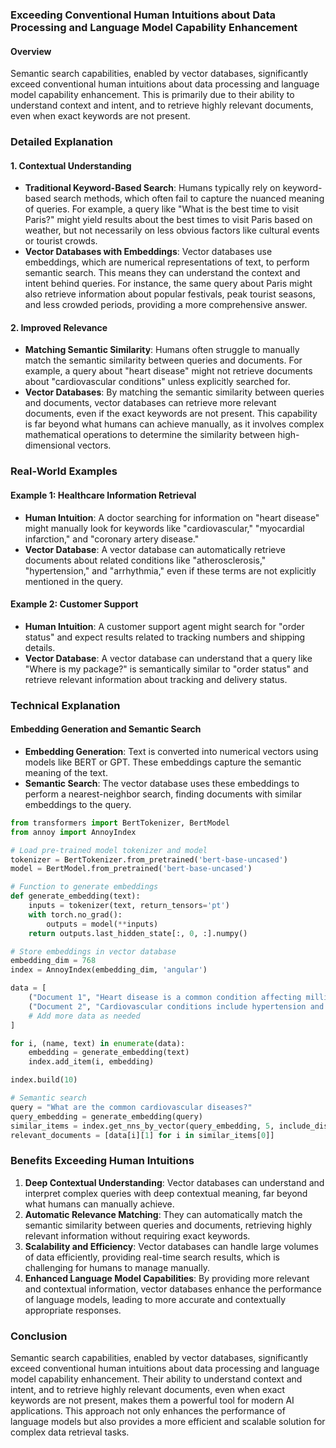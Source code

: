 ### Exceeding Conventional Human Intuitions about Data Processing and Language Model Capability Enhancement

#### Overview
Semantic search capabilities, enabled by vector databases, significantly exceed conventional human intuitions about data processing and language model capability enhancement. This is primarily due to their ability to understand context and intent, and to retrieve highly relevant documents, even when exact keywords are not present.

### Detailed Explanation

#### 1. **Contextual Understanding**
- **Traditional Keyword-Based Search**: Humans typically rely on keyword-based search methods, which often fail to capture the nuanced meaning of queries. For example, a query like "What is the best time to visit Paris?" might yield results about the best times to visit Paris based on weather, but not necessarily on less obvious factors like cultural events or tourist crowds.
- **Vector Databases with Embeddings**: Vector databases use embeddings, which are numerical representations of text, to perform semantic search. This means they can understand the context and intent behind queries. For instance, the same query about Paris might also retrieve information about popular festivals, peak tourist seasons, and less crowded periods, providing a more comprehensive answer.

#### 2. **Improved Relevance**
- **Matching Semantic Similarity**: Humans often struggle to manually match the semantic similarity between queries and documents. For example, a query about "heart disease" might not retrieve documents about "cardiovascular conditions" unless explicitly searched for.
- **Vector Databases**: By matching the semantic similarity between queries and documents, vector databases can retrieve more relevant documents, even if the exact keywords are not present. This capability is far beyond what humans can achieve manually, as it involves complex mathematical operations to determine the similarity between high-dimensional vectors.

### Real-World Examples

#### Example 1: Healthcare Information Retrieval
- **Human Intuition**: A doctor searching for information on "heart disease" might manually look for keywords like "cardiovascular," "myocardial infarction," and "coronary artery disease."
- **Vector Database**: A vector database can automatically retrieve documents about related conditions like "atherosclerosis," "hypertension," and "arrhythmia," even if these terms are not explicitly mentioned in the query.

#### Example 2: Customer Support
- **Human Intuition**: A customer support agent might search for "order status" and expect results related to tracking numbers and shipping details.
- **Vector Database**: A vector database can understand that a query like "Where is my package?" is semantically similar to "order status" and retrieve relevant information about tracking and delivery status.

### Technical Explanation

#### Embedding Generation and Semantic Search
- **Embedding Generation**: Text is converted into numerical vectors using models like BERT or GPT. These embeddings capture the semantic meaning of the text.
- **Semantic Search**: The vector database uses these embeddings to perform a nearest-neighbor search, finding documents with similar embeddings to the query.

```python
from transformers import BertTokenizer, BertModel
from annoy import AnnoyIndex

# Load pre-trained model tokenizer and model
tokenizer = BertTokenizer.from_pretrained('bert-base-uncased')
model = BertModel.from_pretrained('bert-base-uncased')

# Function to generate embeddings
def generate_embedding(text):
    inputs = tokenizer(text, return_tensors='pt')
    with torch.no_grad():
        outputs = model(**inputs)
    return outputs.last_hidden_state[:, 0, :].numpy()

# Store embeddings in vector database
embedding_dim = 768
index = AnnoyIndex(embedding_dim, 'angular')

data = [
    ("Document 1", "Heart disease is a common condition affecting millions of people."),
    ("Document 2", "Cardiovascular conditions include hypertension and atherosclerosis."),
    # Add more data as needed
]

for i, (name, text) in enumerate(data):
    embedding = generate_embedding(text)
    index.add_item(i, embedding)

index.build(10)

# Semantic search
query = "What are the common cardiovascular diseases?"
query_embedding = generate_embedding(query)
similar_items = index.get_nns_by_vector(query_embedding, 5, include_distances=True)
relevant_documents = [data[i][1] for i in similar_items[0]]
```

### Benefits Exceeding Human Intuitions

1. **Deep Contextual Understanding**: Vector databases can understand and interpret complex queries with deep contextual meaning, far beyond what humans can manually achieve.
2. **Automatic Relevance Matching**: They can automatically match the semantic similarity between queries and documents, retrieving highly relevant information without requiring exact keywords.
3. **Scalability and Efficiency**: Vector databases can handle large volumes of data efficiently, providing real-time search results, which is challenging for humans to manage manually.
4. **Enhanced Language Model Capabilities**: By providing more relevant and contextual information, vector databases enhance the performance of language models, leading to more accurate and contextually appropriate responses.

### Conclusion
Semantic search capabilities, enabled by vector databases, significantly exceed conventional human intuitions about data processing and language model capability enhancement. Their ability to understand context and intent, and to retrieve highly relevant documents, even when exact keywords are not present, makes them a powerful tool for modern AI applications. This approach not only enhances the performance of language models but also provides a more efficient and scalable solution for complex data retrieval tasks.

